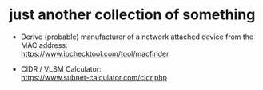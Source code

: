 # just another collection of something

- Derive (probable) manufacturer of a network attached device from the MAC address:<br>
  https://www.ipchecktool.com/tool/macfinder

- CIDR / VLSM Calculator:<br>
  https://www.subnet-calculator.com/cidr.php
